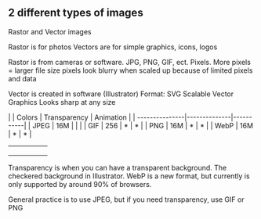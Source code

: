 
2 different types of images
----------------------------

Rastor and Vector images

Rastor is for photos
Vectors are for simple graphics, icons, logos

Rastor is from cameras or software.  JPG, PNG, GIF, ect.  Pixels.  More pixels = larger file size
pixels look blurry when scaled up because of limited pixels and data

Vector is created in software (Illustrator)
Format: SVG  Scalable Vector Graphics
Looks sharp at any size

|       | Colors | Transparency | Animation |
| ---------------|--------------|-----------|
| JPEG  |  16M   |              |           |
| GIF   |  256   |       *      |     *     |
| PNG   |  16M   |       *      |     *     |
| WebP  |  16M   |       *      |     *     |



|  |  |  |  |  |
|---|---|---|---|---|
|  |  |  |  |  |
|  |  |  |  |  |
|  |  |  |  |  |

Transparency is when you can have a transparent background.  The checkered background in Illustrator.
WebP is a new format, but currently is only supported by around 90% of browsers.

General practice is to use JPEG, but if you need transparency, use GIF or PNG
